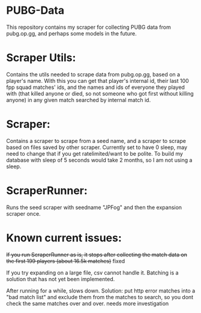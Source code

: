 # PUBG-Data
This repository contains my scraper for collecting PUBG data from pubg.op.gg, and perhaps some models in the future.

# Scraper Utils:
Contains the utils needed to scrape data from pubg.op.gg, based on a player's name. With this you can get that player's internal id, their last 100 fpp squad matches' ids, and the names and ids of everyone they played with (that killed anyone or died, so not someone who got first without killing anyone) in any given match searched by internal match id.

# Scraper:
Contains a scraper to scrape from a seed name, and a scraper to scrape based on files saved by other scraper. Currently set to have 0 sleep, may need to change that if you get ratelimited/want to be polite. To build my database with sleep of 5 seconds would take 2 months, so I am not using a sleep.

# ScraperRunner:
Runs the seed scraper with seedname "JPFog" and then the expansion scraper once.


# Known current issues:

~~If you run ScraperRunner as is, it stops after collecting the match data on the first 199 players (about 16.5k matches)~~ fixed 

If you try expanding on a large file, csv cannot handle it. Batching is a solution that has not yet been implemented.

After running for a while, slows down. Solution: put http error matches into a "bad match list" and exclude them from the matches to search, so you dont check the same matches over and over. needs more investigation

